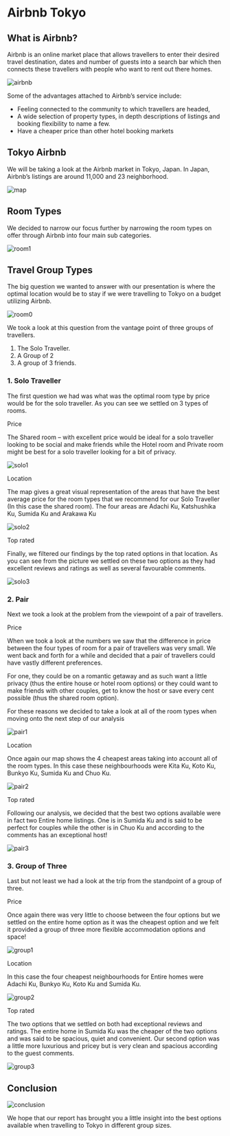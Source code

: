 # Airbnb Tokyo
## What is Airbnb?
Airbnb is an online market place that allows travellers to enter their desired travel destination, 
dates and number of guests into a search bar which then connects these travellers with people who want to rent out there homes.

![airbnb](/images/airbnb.jpg)

Some of the advantages attached to Airbnb’s service include:
- Feeling connected to the community to which travellers are headed, 
-	A wide selection of property types, in depth descriptions of listings and booking flexibility to name a few.
-	Have a cheaper price than other hotel booking markets 

## Tokyo Airbnb
We will be taking a look at the Airbnb market in Tokyo, Japan.
In Japan, Airbnb’s listings are around 11,000 and 23 neighborhood.

![map](/images/map.jpg)

## Room Types
We decided to narrow our focus further by narrowing  the room types on offer through Airbnb into four main sub categories.

![room1](/images/room1.jpg)

## Travel Group Types
The big question we wanted to answer with our presentation is where the optimal location would be to stay if we were travelling to Tokyo on a budget utilizing Airbnb. 

![room0](/images/room0.jpg)

We took a look at this question from the vantage point of three groups of travellers. 
1) The Solo Traveller. 
2) A Group of 2
3) A group of 3 friends. 

### 1. Solo Traveller
The first question we had was what was the optimal room type by price would be for the solo traveller. As you can see we settled on 3 types of rooms. 

Price

The Shared room – with excellent price would be ideal for a solo traveller looking to be social and make friends while the Hotel room and Private room might be best for a solo traveller looking for a bit of privacy. 

![solo1](/images/solo1.jpg)

Location

The map gives a great visual representation of the areas that have the best average price for the room types that we recommend for our Solo Traveller (In this case the shared room). 
The four areas are Adachi Ku, Katshushika Ku, Sumida Ku and Arakawa Ku

![solo2](/images/solo2.jpg)

Top rated

Finally, we filtered our findings by the top rated options in that location. 
As you can see from the picture we settled on these two options as they had excellent reviews and ratings as well as several favourable comments.

![solo3](/images/solo3.jpg)

### 2. Pair
Next we took a look at the problem from the viewpoint of a pair of travellers.

Price

When we took a look at the numbers we saw that the difference in price between the four types of room for a pair of travellers was very small. 
We went back and forth for a while and decided that a pair of travellers could have vastly different preferences. 

For one, they could be on a romantic getaway and as such want a little privacy (thus the entire house or hotel room options) or they could want to make friends with other couples, 
get to know the host or save every cent possible (thus the shared room option).  

For these reasons we decided to take a look at all of the room types when moving onto the next step of our analysis

![pair1](/images/pair1.jpg)

Location

Once again our map shows the 4 cheapest areas taking into account all of the room types. 
In this case these neighbourhoods were Kita Ku, Koto Ku, Bunkyo Ku, Sumida Ku and Chuo Ku.

![pair2](/images/pair2.jpg)

Top rated

Following our analysis, we decided that the best two options available were in fact two Entire home listings. 
One is in Sumida Ku and is said to be perfect for couples while the other is in Chuo Ku and according to the comments has an exceptional host!

![pair3](/images/pair3.jpg)

### 3. Group of Three

Last but not least we had a look at the trip from the standpoint of a group of three. 

Price

Once again there was very little to choose between the four options but we settled on the entire home option as it was the cheapest option and we felt it provided a group of three more flexible accommodation options and space!

![group1](/images/group1.jpg)

Location

In this case the four cheapest neighbourhoods for Entire homes were Adachi Ku, Bunkyo Ku, Koto Ku and Sumida Ku.

![group2](/images/group2.jpg)

Top rated

The two options that we settled on both had exceptional reviews and ratings. 
The entire home in Sumida Ku was the cheaper of the two options and was said to be spacious, quiet and convenient. 
Our second option was a little more luxurious and pricey but is very clean and spacious according to the guest comments. 

![group3](/images/group3.jpg)

## Conclusion

![conclusion](/images/conclusion.jpg)

We hope that our report has brought you a little insight into the best options available when travelling to Tokyo in different group sizes. 

